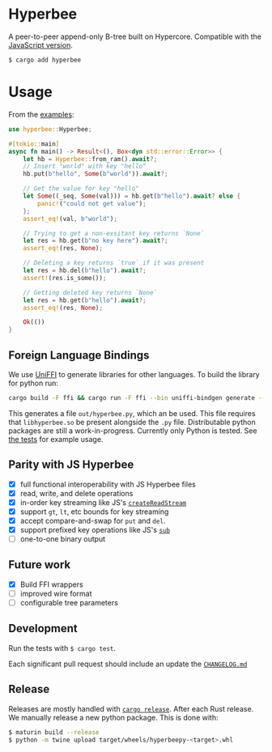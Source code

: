 # Hyperbee

A peer-to-peer append-only B-tree built on Hypercore. Compatible with the [JavaScript version](https://github.com/holepunchto/hyperbee).
```
$ cargo add hyperbee
```

# Usage

From the [examples](/examples/ram.rs):

```rust
use hyperbee::Hyperbee;

#[tokio::main]
async fn main() -> Result<(), Box<dyn std::error::Error>> {
    let hb = Hyperbee::from_ram().await?;
    // Insert "world" with key "hello"
    hb.put(b"hello", Some(b"world")).await?;

    // Get the value for key "hello"
    let Some((_seq, Some(val))) = hb.get(b"hello").await? else {
        panic!("could not get value");
    };
    assert_eq!(val, b"world");

    // Trying to get a non-exsitant key returns `None`
    let res = hb.get(b"no key here").await?;
    assert_eq!(res, None);

    // Deleting a key returns `true` if it was present
    let res = hb.del(b"hello").await?;
    assert!(res.is_some());

    // Getting deleted key returns `None`
    let res = hb.get(b"hello").await?;
    assert_eq!(res, None);

    Ok(())
}
```

## Foreign Language Bindings

We use [UniFFI](https://mozilla.github.io/uniffi-rs/) to generate libraries for other languages. To build the library for python run:
```bash
cargo build -F ffi && cargo run -F ffi --bin uniffi-bindgen generate --library target/debug/libhyperbee.so --language python --out-dir out
```
This generates a file `out/hyperbee.py`, which an be used. This file requires that `libhyperbee.so` be present alongside the `.py` file.
Distributable python packages are still a work-in-progress. Currently only Python is tested. See [the tests](tests/python.rs) for example usage.

## Parity with JS Hyperbee

- [x] full functional interoperability with JS Hyperbee files
- [x] read, write, and delete operations
- [x] in-order key streaming like JS's [`createReadStream`](https://docs.holepunch.to/building-blocks/hyperbee#const-stream-db.createreadstream-range-options)
- [x] support `gt`, `lt`,  etc bounds for key streaming
- [x] accept compare-and-swap for `put` and `del`.
- [x] support prefixed key operations like JS's [`sub`](https://docs.holepunch.to/building-blocks/hyperbee#const-sub-db.sub-sub-prefix-options)
- [ ] one-to-one binary output

## Future work

- [x] Build FFI wrappers
- [ ] improved wire format
- [ ] configurable tree parameters

## Development

Run the tests with `$ cargo test`.

Each significant pull request should include an update the [`CHANGELOG.md`](CHANGELOG.md)

## Release

Releases are mostly handled with [`cargo release`](https://github.com/crate-ci/cargo-release).
After each Rust release. We manually release a new python package. This is done with:
```bash
$ maturin build --release
$ python -m twine upload target/wheels/hyperbeepy-<target>.whl
```
